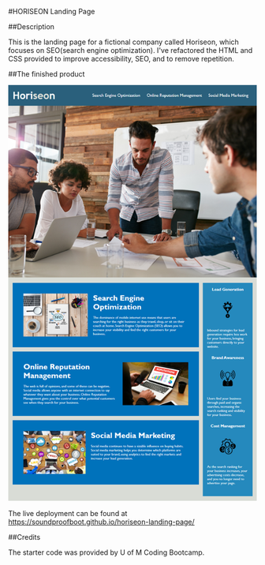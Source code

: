 #HORISEON Landing Page

##Description

This is the landing page for a fictional company called Horiseon, which focuses on SEO(search engine optimization). I've refactored the HTML and CSS provided to improve accessibility, SEO, and to remove repetition.

##The finished product 

![Screenshot of landing page](assets/images/01-html-css-git-homework-demo.png)

The live deployment can be found at https://soundproofboot.github.io/horiseon-landing-page/

##Credits

The starter code was provided by U of M Coding Bootcamp.